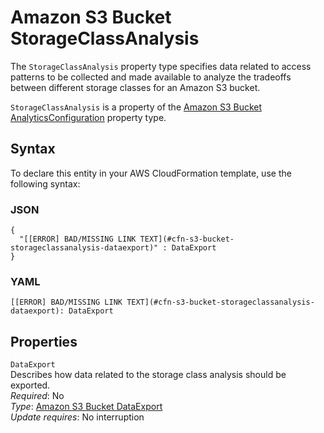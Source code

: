 # Amazon S3 Bucket StorageClassAnalysis<a name="aws-properties-s3-bucket-storageclassanalysis"></a>

<a name="aws-properties-s3-bucket-storageclassanalysis-description"></a>The `StorageClassAnalysis` property type specifies data related to access patterns to be collected and made available to analyze the tradeoffs between different storage classes for an Amazon S3 bucket\.

<a name="aws-properties-s3-bucket-storageclassanalysis-inheritance"></a> `StorageClassAnalysis` is a property of the [Amazon S3 Bucket AnalyticsConfiguration](aws-properties-s3-bucket-analyticsconfiguration.md) property type\. 

## Syntax<a name="aws-properties-s3-bucket-storageclassanalysis-syntax"></a>

To declare this entity in your AWS CloudFormation template, use the following syntax:

### JSON<a name="aws-properties-s3-bucket-storageclassanalysis-syntax.json"></a>

```
{
  "[[ERROR] BAD/MISSING LINK TEXT](#cfn-s3-bucket-storageclassanalysis-dataexport)" : DataExport
}
```

### YAML<a name="aws-properties-s3-bucket-storageclassanalysis-syntax.yaml"></a>

```
[[ERROR] BAD/MISSING LINK TEXT](#cfn-s3-bucket-storageclassanalysis-dataexport): DataExport
```

## Properties<a name="aws-properties-s3-bucket-storageclassanalysis-properties"></a>

`DataExport`  
Describes how data related to the storage class analysis should be exported\.  
 *Required*: No  
 *Type*: [Amazon S3 Bucket DataExport](aws-properties-s3-bucket-dataexport.md)   
 *Update requires*: No interruption 